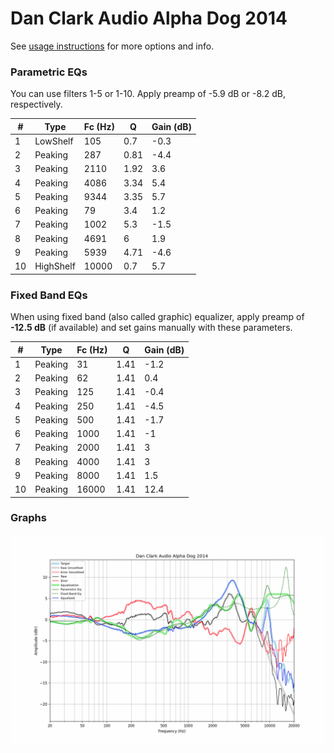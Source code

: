 # Dan Clark Audio Alpha Dog 2014
See [usage instructions](https://github.com/jaakkopasanen/AutoEq#usage) for more options and info.

### Parametric EQs
You can use filters 1-5 or 1-10. Apply preamp of -5.9 dB or -8.2 dB, respectively.

|   # | Type      |   Fc (Hz) |    Q |   Gain (dB) |
|-----|-----------|-----------|------|-------------|
|   1 | LowShelf  |       105 | 0.7  |        -0.3 |
|   2 | Peaking   |       287 | 0.81 |        -4.4 |
|   3 | Peaking   |      2110 | 1.92 |         3.6 |
|   4 | Peaking   |      4086 | 3.34 |         5.4 |
|   5 | Peaking   |      9344 | 3.35 |         5.7 |
|   6 | Peaking   |        79 | 3.4  |         1.2 |
|   7 | Peaking   |      1002 | 5.3  |        -1.5 |
|   8 | Peaking   |      4691 | 6    |         1.9 |
|   9 | Peaking   |      5939 | 4.71 |        -4.6 |
|  10 | HighShelf |     10000 | 0.7  |         5.7 |

### Fixed Band EQs
When using fixed band (also called graphic) equalizer, apply preamp of **-12.5 dB** (if available) and set gains manually with these parameters.

|   # | Type    |   Fc (Hz) |    Q |   Gain (dB) |
|-----|---------|-----------|------|-------------|
|   1 | Peaking |        31 | 1.41 |        -1.2 |
|   2 | Peaking |        62 | 1.41 |         0.4 |
|   3 | Peaking |       125 | 1.41 |        -0.4 |
|   4 | Peaking |       250 | 1.41 |        -4.5 |
|   5 | Peaking |       500 | 1.41 |        -1.7 |
|   6 | Peaking |      1000 | 1.41 |        -1   |
|   7 | Peaking |      2000 | 1.41 |         3   |
|   8 | Peaking |      4000 | 1.41 |         3   |
|   9 | Peaking |      8000 | 1.41 |         1.5 |
|  10 | Peaking |     16000 | 1.41 |        12.4 |

### Graphs
![](./Dan%20Clark%20Audio%20Alpha%20Dog%202014.png)
